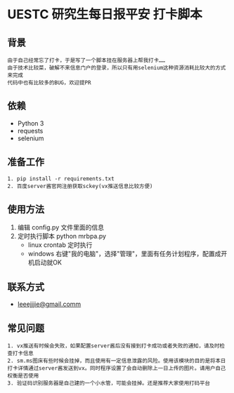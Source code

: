 
# UESTC 研究生每日报平安 打卡脚本

 
## 背景
```angular2html
由于自己经常忘了打卡，于是写了一个脚本挂在服务器上帮我打卡……
由于技术比较菜，破解不来信息门户的登录，所以只有用selenium这种资源消耗比较大的方式来完成
代码中也有比较多的BUG，欢迎提PR
```
## 依赖
* Python 3
* requests
* selenium

## 准备工作
```angular2html
1. pip install -r requirements.txt
2. 百度server酱官网注册获取sckey(vx推送信息比较方便)

```
 
## 使用方法
1. 编辑 config.py 文件里面的信息
2. 定时执行脚本 python mrbpa.py
    - linux crontab 定时执行
    - windows 右键"我的电脑"，选择"管理"，里面有任务计划程序，配置成开机启动就OK
 
## 联系方式      
* leeejjjie@gmail.comm
 
## 常见问题
```angular2html
1. vx推送有时候会失败，如果配置server酱后没有接到打卡成功或者失败的通知，请及时检查打卡信息
2. sm.ms图床有些时候会挂掉，而且使用有一定信息泄露的风险。使用该模块的目的是将本日打卡详情通过server酱发送到vx。同时程序设置了会自动删除上一日上传的图片。请用户自己权衡是否使用
3. 验证码识别服务器是自己建的一个小水管，可能会挂掉。还是推荐大家使用打码平台
